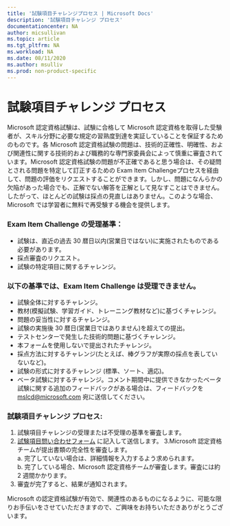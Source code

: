 ```yaml
---
title: '試験項目チャレンジプロセス | Microsoft Docs'
description: '試験項目チャレンジ プロセス' 
documentationcenter: NA 
author: micsullivan
ms.topic: article
ms.tgt_pltfrm: NA
ms.workload: NA
ms.date: 08/11/2020
ms.author: msulliv
ms.prod: non-product-specific
---
```

# 試験項目チャレンジ プロセス

Microsoft 認定資格試験は、試験に合格して Microsoft 認定資格を取得した受験者が、スキル分野に必要な規定の習熟度到達を実証していることを保証するためのものです。各 Microsoft 認定資格試験の問題は、技術的正確性、明確性、および関連性に関する技術的および職務的な専門家委員会によって慎重に審査されています。Microsoft 認定資格試験の問題が不正確であると思う場合は、その疑問とされる問題を特定して訂正するための Exam Item Challengeプロセスを経由して、問題の評価をリクエストすることができます。しかし、問題になんらかの欠陥があった場合でも、正解でない解答を正解として見なすことはできません。したがって、ほとんどの試験は採点の見直しはありません。このような場合、Microsoft では学習者に無料で再受験する機会を提供します。

### Exam Item Challenge の受理基準：

- 試験は、直近の過去 30 暦日以内(営業日ではない)に実施されたものである必要があります。
- 採点審査のリクエスト。
- 試験の特定項目に関するチャレンジ。

### 以下の基準では、Exam Item Challenge は受理できません。

- 試験全体に対するチャレンジ。
- 教材(模擬試験、学習ガイド、トレーニング教材など)に基づくチャレンジ。
- 問題の妥当性に対するチャレンジ。
- 試験の実施後 30 暦日(営業日ではありません)を超えての提出。
- テストセンターで発生した技術的問題に基づくチャレンジ。
- 本フォームを使用しないで提出されたチャレンジ。
- 採点方法に対するチャレンジ(たとえば、棒グラフが実際の採点を表していないなど)。
- 試験の形式に対するチャレンジ (標準、ソート、適応)。
- ベータ試験に対するチャレンジ。コメント期間中に提供できなかったベータ試験に関する追加のフィードバックがある場合は、フィードバックを [mslcd@microsoft.com](mailto:mslcd@microsoft.com) 宛に送信してください。

### 試験項目チャレンジ プロセス:

1. 試験項目チャレンジの受理または不受理の基準を審査します。
2. [試験項目問い合わせフォーム](https://forms.office.com/Pages/ResponsePage.aspx?id=v4j5cvGGr0GRqy180BHbR_ISAtLPKo9OtWclB8hC17dUOEpJNklTMlBWWFc0UUI2VjJBTUI5REVWUC4u) に記入して送信します。
3.Microsoft 認定資格チームが提出書類の完全性を審査します。  
   a. 完了していない場合は、詳細情報を入力するよう求められます。  
   b. 完了している場合、Microsoft 認定資格チームが審査します。審査には約 2 週間かかります。
4. 審査が完了すると、結果が通知されます。

Microsoft の認定資格試験が有効で、関連性のあるものになるように、可能な限りお手伝いをさせていただきますので、ご興味をお持ちいただきありがとうございます。
